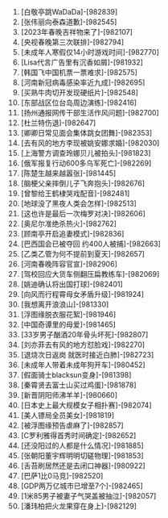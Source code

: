 
1. [白敬亭跳WaDaDa]-[982839]
1. [张伟丽向泰森道歉]-[982545]
1. [2023年春晚吉祥物来了]-[982107]
1. [央视春晚第三次联排]-[982794]
1. [未成年人寒假仅14小时游戏时间]-[982770]
1. [Lisa代言广告里有沉香如屑]-[981932]
1. [韩国飞中国机票一票难求]-[982575]
1. [河南新冠病毒感染率近九成]-[982695]
1. [买熟牛肉切开发现硬纸片]-[982548]
1. [东部战区位台岛周边演练]-[982416]
1. [扬州通报网传干部生活作风问题]-[982700]
1. [杜兰特伤退]-[982647]
1. [卿卿日常见面会集体跳女团舞]-[982353]
1. [去有风的地方李现被姚安娜求婚]-[982030]
1. [上海警方调查玲娜贝儿被拍头]-[981823]
1. [俄军报复行动600多乌军死亡]-[982269]
1. [陈楚生越来越嚣张]-[981445]
1. [脑梗父亲摔倒儿子飞奔抱头]-[982676]
1. [曾黎给王鹤棣哭戏配音]-[982481]
1. [地球没了黑夜人类会怎样]-[982513]
1. [这也许是最后一次梅罗对决]-[982606]
1. [奥尼尔准绝杀热火]-[982762]
1. [顾南亭开启追妻模式]-[982836]
1. [巴西国会已被夺回 约400人被捕]-[982663]
1. [乙类乙管为何不提前到夏天]-[982657]
1. [河南春晚阵容官宣]-[982906]
1. [驾校回应大货车侧翻压扁教练车]-[982069]
1. [姚迪确认将出国打球]-[982401]
1. [向风而行程霄母女矛盾升级]-[981924]
1. [我想离开浪浪山]-[981330]
1. [浮图缘脱衣服花絮]-[981946]
1. [中国奇谭里的母爱]-[981465]
1. [33岁男子酗酒20年骨头坏死]-[982807]
1. [刘亦菲去有风的地方怼脸戏]-[982270]
1. [退烧次日返岗 就医时接近白肺]-[982723]
1. [未成年人带着未成年狗开车]-[980452]
1. [假面骑士blacksun变身]-[981398]
1. [秦霄贤去富士山买过鸡蛋]-[981878]
1. [新晋阴阳师沸羊羊]-[980660]
1. [日本史上最大规模女子相扑赛]-[982074]
1. [美人镖局全员美女]-[981819]
1. [被浮图缘预告虐麻了]-[982857]
1. [C罗利雅得首秀时间确定]-[982652]
1. [还没阳过的人都是什么情况]-[981885]
1. [张朝阳董宇辉明明切磋物理]-[981853]
1. [舌苔刷居然还是去闭口神器]-[980922]
1. [巴萨1比0马竞]-[982520]
1. [GDP两万亿城市已增至7个]-[982465]
1. [1米85男子被妻子气哭盖被抽泣]-[982057]
1. [潘玮柏把火龙果穿在身上]-[982129]